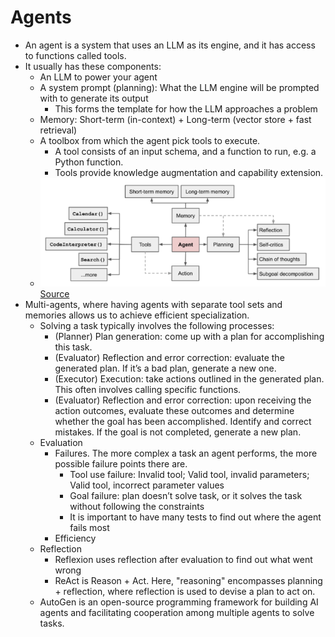 # Agents

- An agent is a system that uses an LLM as its engine, and it has access to functions called tools.
- It usually has these components:
  - An LLM to power your agent
  - A system prompt (planning): What the LLM engine will be prompted with to generate its output
    - This forms the template for how the LLM approaches a problem
  - Memory: Short-term (in-context) + Long-term (vector store + fast retrieval)
  - A toolbox from which the agent pick tools to execute. 
    - A tool consists of an input schema, and a function to run, e.g. a Python function.
    - Tools provide knowledge augmentation and capability extension.
  - ![agents.png](agents.png)[Source](https://lilianweng.github.io/posts/2023-06-23-agent/)
- Multi-agents, where having agents with separate tool sets and memories allows us to achieve efficient specialization.
  - Solving a task typically involves the following processes:
    - (Planner) Plan generation: come up with a plan for accomplishing this task. 
    - (Evaluator) Reflection and error correction: evaluate the generated plan. If it’s a bad plan, generate a new one.
    - (Executor) Execution: take actions outlined in the generated plan. This often involves calling specific functions.
    - (Evaluator) Reflection and error correction: upon receiving the action outcomes, evaluate these outcomes and determine whether the goal has been accomplished. Identify and correct mistakes. If the goal is not completed, generate a new plan.
  - Evaluation
    - Failures. The more complex a task an agent performs, the more possible failure points there are. 
      - Tool use failure: Invalid tool; Valid tool, invalid parameters; Valid tool, incorrect parameter values
      - Goal failure: plan doesn’t solve task, or it solves the task without following the constraints
      - It is important to have many tests to find out where the agent fails most
    - Efficiency
  - Reflection
    - Reflexion uses reflection after evaluation to find out what went wrong
    - ReAct is Reason + Act. Here, "reasoning" encompasses planning + reflection, where reflection is used to devise a plan to act on.
  - AutoGen is an open-source programming framework for building AI agents and facilitating cooperation among multiple agents to solve tasks.